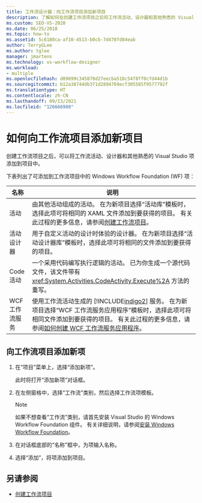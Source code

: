 ```yaml
---
title: 工作流设计器：向工作流项目添加新项目
description: 了解如何在创建工作流项目之后将工作流活动、设计器和其他熟悉的 Visual Studio 项添加到项目中。
ms.custom: SEO-VS-2020
ms.date: 06/25/2018
ms.topic: how-to
ms.assetid: 5c6180ca-af10-4513-b0cb-7d478fd84eab
author: TerryGLee
ms.author: tglee
manager: jmartens
ms.technology: vs-workflow-designer
ms.workload:
- multiple
ms.openlocfilehash: d09699c345878d27eecba518c54f8ff0cfd44d1b
ms.sourcegitcommit: b12a38744db371d2894769ecf305585f9577792f
ms.translationtype: HT
ms.contentlocale: zh-CN
ms.lasthandoff: 09/13/2021
ms.locfileid: "126666980"
---
```

# <a name="how-to-add-a-new-item-to-a-workflow-project"></a>如何向工作流项目添加新项目

创建工作流项目之后，可以将工作流活动、设计器和其他熟悉的 Visual Studio 项添加到项目中。

下表列出了可添加到工作流项目中的 Windows Workflow Foundation (WF) 项：

| 名称 | 说明 |
|-| - |
| 活动 | 由其他活动组成的活动。 在为新项目选择“活动库”模板时，选择此项可将相同的 XAML 文件添加到要获得的项目。 有关此过程的更多信息，请参阅[创建工作流项目](creating-a-workflow-project.md)。 |
| 活动设计器 | 用于自定义活动的设计时体验的设计器。 在为新项目选择“活动设计器库”模板时，选择此项可将相同的文件添加到要获得的项目。 |
| Code 活动 | 一个采用代码编写执行逻辑的活动。 已为你生成一个源代码文件，该文件带有 <xref:System.Activities.CodeActivity.Execute%2A> 方法的重写。 |
| WCF 工作流服务 | 使用工作流活动生成的 [!INCLUDE[indigo2](../workflow-designer/includes/indigo2_md.md)] 服务。 在为新项目选择“WCF 工作流服务应用程序”模板时，选择此项可将相同文件添加到要获得的项目。 有关此过程的更多信息，请参阅[如何创建 WCF 工作流服务应用程序](creating-a-workflow-project.md)。 |

## <a name="to-add-a-new-item-to-a-workflow-project"></a>向工作流项目添加新项

1. 在“项目”菜单上，选择“添加新项”。

   此时将打开“添加新项”对话框。

1. 在左侧窗格中，选择“工作流”类别，然后选择工作流项模板。

   > [!NOTE]
   > 如果不想查看“工作流”类别，请首先安装 Visual Studio 的 Windows Workflow Foundation 组件。 有关详细说明，请参阅[安装 Windows Workflow Foundation](developing-applications-with-the-workflow-designer.md#install-windows-workflow-foundation)。

1. 在对话框底部的“名称”框中，为项输入名称。

1. 选择“添加”，将项添加到项目。

## <a name="see-also"></a>另请参阅

- [创建工作流项目](../workflow-designer/creating-a-workflow-project.md)
